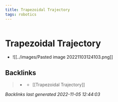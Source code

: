 ```yaml
---
title: Trapezoidal Trajectory
tags: robotics 
---
```

```toc
```
# Trapezoidal Trajectory
- ![[../images/Pasted image 20221103124103.png]]

## Backlinks

> - [](journals/2022-11-03.md)
>   - [[Trapezoidal Trajectory]]

_Backlinks last generated 2022-11-05 12:44:03_

